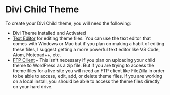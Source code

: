 # Divi Child Theme

To create your Divi Child theme, you will need the following:

-   Divi Theme Installed and Activated
-   [Text Editor](https://code.visualstudio.com/)  for editing theme files. You can use the text editor that comes with Windows or Mac but if you plan on making a habit of editing these files, I suggest getting a more powerful text editor like VS Code, Atom, Notepad++, etc.
-   [FTP Client](https://filezilla-project.org/)  – This isn’t necessary if you plan on uploading your child theme to WordPress as a zip file. But if you are trying to access the theme files for a live site you will need an FTP client like FileZilla in order to be able to access, edit, add, or delete theme files. If you are working on a local install, you should be able to access the theme files directly on your hard drive.
